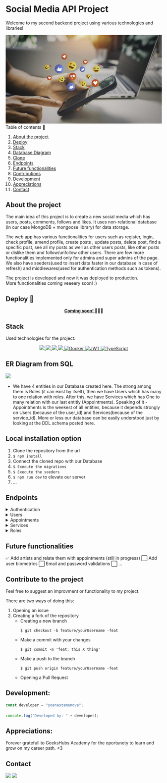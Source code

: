 # Social Media API Project

Welcome to my second backend project using various technologies and libraries!

<img src="./img/logo.jpg">

<br>

  <summary> Table of contents 📝</summary>
  <ol>
    <li><a href="#about-the-project">About the project</a></li>
    <li><a href="#deploy-🚀">Deploy</a></li>
    <li><a href="#stack">Stack</a></li>
    <li><a href="#er-diagram-from-sql">Database Diagram</a></li>
    <li><a href="#clond">Clone</a></li>
    <li><a href="#endpoints">Endpoints</a></li>
    <li><a href="#future-functionalities">Future functionalities</a></li>
    <li><a href="#contributions">Contributions</a></li>
    <li><a href="#development">Development</a></li>
    <li><a href="#appreciations">Appreciations</a></li>
    <li><a href="#contact">Contact</a></li>
  </ol>

## About the project

The main idea of this project is to create a new social media which has users, posts, comments, follows and likes. It uses non-relational database (in our case MongoDB + mongoose library) for data storage. 

The web app has various functionalities for users such as register, login, check profile, amend profile, create posts , update posts, delete post, find a specific post, see all my posts as well as other users posts, like other posts or dislike them and follow/unfollow other users. There are few more functionalities implemented only for admins and super admins of the page. We also have seeders(used to insert data faster in our database in case of refresh) and middlewares(used for authentication methods such as tokens).

The project is developed and now it was deployed to production.
<br> More functionalities coming veeeery soon! :)

## Deploy 🚀

<div align="center">
    <a href="https://tattoo-studio.zeabur.app/"><strong> Coming soon! </strong></a>🚀🚀🚀
</div>

## Stack

Used technologies for the project:

<div align="center">
<a href="https://www.expressjs.com/">
    <img src= "https://img.shields.io/badge/express.js-%23404d59.svg?style=for-the-badge&logo=express&logoColor=%2361DAFB"/>
</a>
<a href="https://nodejs.org/es/">
    <img src= "https://img.shields.io/badge/node.js-026E00?style=for-the-badge&logo=node.js&logoColor=white"/>
</a>
<a href="https://developer.mozilla.org/es/docs/Web/JavaScript">
    <img src= "https://img.shields.io/badge/javascipt-EFD81D?style=for-the-badge&logo=javascript&logoColor=black"/>
</a>
<a href="">
    <img src="https://img.shields.io/badge/MongoDB-4EA94B?style=for-the-badge&logo=mongodb&logoColor=white"/>
</a>
<a href="">
<img src="https://img.shields.io/badge/Docker-2496ED?style=for-the-badge&logo=docker&logoColor=white" alt="Docker" />
</a>
<a href="">
    <img src="https://img.shields.io/badge/JWT-000000?style=for-the-badge&logo=jsonwebtokens&logoColor=white" alt="JWT" />
</a>
<a href="">
    <img src="https://img.shields.io/badge/bcrypt-3178C6?style=for-the-badge&" alt="TypeScript" />
</a>
 </div>

## ER Diagram from SQL

<img src="./img/Screenshot 2024-07-03 at 20.05.06.png">

- We have 4 entities in our Database created here. The strong among them is Roles (it can exist by itself), then we have Users which has many to one relation
  with roles. After this, we have Services which has One to many relation with our last entitiy (Appointments). Speaking of it - Appointments is the weekest of all
  entities, because it depends strongly on Users (because of the user_id) and Services(because of the service_id). More or less our database can be easily understood just by looking at the DDL schema posted here.

## Local installation option

1. Clone the repository from the url
2. `$ npm install`
3. Connect the cloned repo with our Database
4. `$ Execute the migrations`
5. `$ Execute the seeders`
6. `$ npm run dev` to elevate our server
7. ...

## Endpoints

<details>
<summary>Authentication</summary>

- AUTH

  - REGISTER

          POST http://localhost:4000/api/auth/register

    body:

    ```js
        {
            "email": "yourmail@mail.com",
            "password": "123456789"
        }
    ```

  - LOGIN

          POST http://localhost:4000/api/auth/login

    body:

    ```js
        {
            "email": "yourmail@mail.com",
            "password": "123456789"
        }
    ```

      </details>
      <details>

<summary>Users</summary>

- USERS

      - GET ALL USERS (ONLY FOR ADMINS)

              GET http://localhost:4000/api/users

          auth:
          ```
          your token

          ```

       - SHOW USER PROFILE

              GET http://localhost:4000/api/users/profile

          auth:
          ```
          your token

          ```

      - CHANGE PROFILE INFO

              PUT http://localhost:4000/api/users/profile/change

          auth:
          ```
          your token

          ```
          body:
          ``` js
              {
                  info you want to change goes here
              }
          ```

      - PROFILE FILTERED BY EMAIL

              GET http://localhost:4000/api/users/:email

          auth:
          ```
          your token
          ```
          body:
          ``` js
               {
                  "email": "the users email goes here"
               }
          ```

      - DELETE USER BY ID

              GET http://localhost:4000/api/users/:id

          auth:
          ```
          your token
          ```
          body:
          ``` js
               {
                  "id": "the ID of the user goes here"
               }
          ```

</details>

<details>

<summary>Appointments</summary>

- APPOINTMENTS

      - CREATE APPOINTMENT

              POST http://localhost:4000/api/appointments/create

          auth:
          ```
          your token
          ```
          body:
          ``` js
              {
                  "appointment_date": "2024/01/01",
                  "service_id": 2
              }
          ```

      - CHANGE APPOINTMENT

              PUT http://localhost:4000/api/appointments/change

          auth:
          ```
          your token
          ```
          body:
          ``` js
              {
                  "id": your appointment id,
                  "infotochange": value
              }
          ```

          - FIND APPOINTMENT BY ID

              GET http://localhost:4000/api/appointments/:id

          auth:
          ```
          your token
          ```
          body:
          ``` js
              {
                  "id": 1
              }
          ```

          - SHOW USER APPOINTMENTS

              GET http://localhost:4000/api/appointments/scheduled

          auth:
          ```
          your token
          ```

          - DELETE APPOINTMENT

              DELETE http://localhost:4000/api/appointments/delete

          auth:
          ```
          your token
          ```
          body:
          ``` js
              {
                  "id": 1
              }
          ```

  </details>

<details>

<summary> Services </summary>

- SERVICES 

    - CREATE SERVICE (only for admins)
        POST http://localhost:4000/api/services

          auth:
          ```
          your token
          ```
          body:
          ``` js
              {
                  "service_name": "Name",
                  "description": "blablabla.com"
              }
          ```

      - SEE ALL SERVICES

              GET http://localhost:4000/api/services

          auth:
          ```
          your token
          ```


      - UPDATE SERVICE (only for admins)

              PUT http://localhost:4000/api/services/:id

          auth:
          ```
          your token
          ```
          body:
          ``` js
              {
                  "id": 2,
                  "description": "blablabla.com"
              }
          ```
       - DELETE SERVICE BY ID

              GET http://localhost:4000/api/services/:id

          auth:
          ```
          your token
          ```
          body:
          ``` js
              {
                  "id": 1
              }
          ```

  </details>


<details>

<summary> Roles </summary>

- ROLES 

    - SEE ALL ROLES (only for admins!)

              GET http://localhost:4000/api/roles

          auth:
          ```
          your token
          ```

    - CREATE ROLE (only for admins)
        POST http://localhost:4000/api/roles/create

          auth:
          ```
          your token
          ```
          body:
          ``` js
              {
                  "id": 1,
                  "name": "hokage"
              }
          ```

      - UPDATE ROLE (only for admins)

              PUT http://localhost:4000/api/roles/update/:id

          auth:
          ```
          your token
          ```
          body:
          ``` js
              {
                  "id": 2,
                  "infotoupdate": "blablabla"
              }
          ```
       - DELETE ROLE

              DELETE http://localhost:4000/api/roles/delete

          auth:
          ```
          your token
          ```
          body:
          ``` js
              {
                  "name": superAdmin
              }
          ```

  </details>

## Future functionalities

✅ Add artists and relate them with appointments (still in progress) 
⬜ Add user biometrics
⬜ Email and password validations
⬜ ...  

## Contribute to the project

Feel free to suggest an improvment or functionality to my project.

There are two ways of doing this:

1. Opening an issue
2. Creating a fork of the repository
   - Creating a new branch
     ```
     $ git checkout -b feature/yourUsername -feat
     ```
   - Make a commit with your changes
     ```
     $ git commit -m 'feat: this X thing'
     ```
   - Make a push to the branch
     ```
     $ git push origin feature/yourUsername -feat
     ```
   - Opening a Pull Request

## Development:

```js
const developer = "yoanastamenova";

console.log("Developed by: " + developer);
```

## Appreciations:

Forever gratefull to GeeksHubs Academy for the oportunety to learn and grow on my career path. <3

## Contact

<a href = "mailto:micorreoelectronico@gmail.com"><img src="https://img.shields.io/badge/Gmail-C6362C?style=for-the-badge&logo=gmail&logoColor=white" target="_blank"></a>
<a href="https://www.linkedin.com/in/linkedinUser/" target="_blank"><img src="https://img.shields.io/badge/-LinkedIn-%230077B5?style=for-the-badge&logo=linkedin&logoColor=white" target="_blank"></a>

</p>